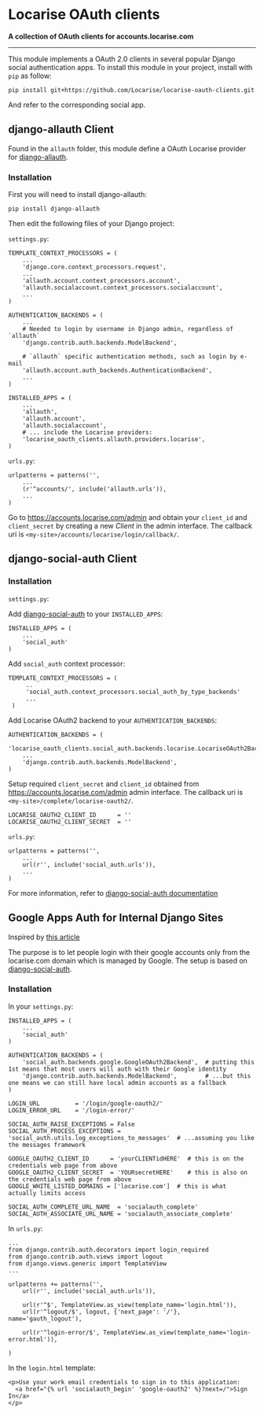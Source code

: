 Locarise OAuth clients
======================

**A collection of OAuth clients for accounts.locarise.com**

---

This module implements a OAuth 2.0 clients in several popular Django social
authentication apps. To install this module in your project, install with `pip`
as follow:

    pip install git+https://github.com/Locarise/locarise-oauth-clients.git

And refer to the corresponding social app.


django-allauth Client
---------------------

Found in the `allauth` folder, this module define a OAuth Locarise provider for
[django-allauth].

### Installation

First you will need to install django-allauth:

    pip install django-allauth

Then edit the following files of your Django project:

`settings.py`:

    TEMPLATE_CONTEXT_PROCESSORS = (
        ...
        'django.core.context_processors.request',
        ...
        'allauth.account.context_processors.account',
        'allauth.socialaccount.context_processors.socialaccount',
        ...
    )

    AUTHENTICATION_BACKENDS = (
        ...
        # Needed to login by username in Django admin, regardless of `allauth`
        'django.contrib.auth.backends.ModelBackend',

        # `allauth` specific authentication methods, such as login by e-mail
        'allauth.account.auth_backends.AuthenticationBackend',
        ...
    )

    INSTALLED_APPS = (
        ...
        'allauth',
        'allauth.account',
        'allauth.socialaccount',
        # ... include the Locarise providers:
        'locarise_oauth_clients.allauth.providers.locarise',
    )

`urls.py`:

    urlpatterns = patterns('',
        ...
        (r'^accounts/', include('allauth.urls')),
        ...
    )

Go to https://accounts.locarise.com/admin and obtain your `client_id` and
`client_secret` by creating a new *Client* in the admin interface. The callback
uri is `<my-site>/accounts/locarise/login/callback/`.


django-social-auth Client
-------------------------

### Installation

`settings.py`:

Add [django-social-auth] to your `INSTALLED_APPS`:

    INSTALLED_APPS = (
        ...
        'social_auth'
    )

Add `social_auth` context processor:

    TEMPLATE_CONTEXT_PROCESSORS = (
         ..
         'social_auth.context_processors.social_auth_by_type_backends'
         ...
     )

Add Locarise OAuth2 backend to your `AUTHENTICATION_BACKENDS`:

    AUTHENTICATION_BACKENDS = (
        'locarise_oauth_clients.social_auth.backends.locarise.LocariseOAuth2Backend',
        ...
        'django.contrib.auth.backends.ModelBackend',
    )

Setup required `client_secret` and `client_id` obtained from
https://accounts.locarise.com/admin admin interface. The callback uri is
`<my-site>/complete/locarise-oauth2/`.

    LOCARISE_OAUTH2_CLIENT_ID      = ''
    LOCARISE_OAUTH2_CLIENT_SECRET  = ''

`urls.py`:

    urlpatterns = patterns('',
        ...
        url(r'', include('social_auth.urls')),
        ...
    )

For more information, refer to
[django-social-auth documentation](http://django-social-auth.readthedocs.org/)


Google Apps Auth for Internal Django Sites
------------------------------------------

Inspired by [this article](http://techblog.safaribooksonline.com/2012/11/02/google-apps-auth-for-internal-django-sites/)

The purpose is to let people login with their google accounts only from
the locarise.com domain which is managed by Google.
The setup is based on [django-social-auth].

### Installation

In your `settings.py`:

    INSTALLED_APPS = (
        ...
        'social_auth'
    )

    AUTHENTICATION_BACKENDS = (
        'social_auth.backends.google.GoogleOAuth2Backend',  # putting this 1st means that most users will auth with their Google identity
        'django.contrib.auth.backends.ModelBackend',        # ...but this one means we can still have local admin accounts as a fallback
    )

    LOGIN_URL          = '/login/google-oauth2/'
    LOGIN_ERROR_URL    = '/login-error/'

    SOCIAL_AUTH_RAISE_EXCEPTIONS = False
    SOCIAL_AUTH_PROCESS_EXCEPTIONS = 'social_auth.utils.log_exceptions_to_messages'  # ...assuming you like the messages framework

    GOOGLE_OAUTH2_CLIENT_ID      = 'yourCLIENTidHERE'  # this is on the credentials web page from above
    GOOGLE_OAUTH2_CLIENT_SECRET  = 'YOURsecretHERE'    # this is also on the credentials web page from above
    GOOGLE_WHITE_LISTED_DOMAINS = ['locarise.com']  # this is what actually limits access

    SOCIAL_AUTH_COMPLETE_URL_NAME  = 'socialauth_complete'
    SOCIAL_AUTH_ASSOCIATE_URL_NAME = 'socialauth_associate_complete'

In `urls.py`:

    ...
    from django.contrib.auth.decorators import login_required
    from django.contrib.auth.views import logout
    from django.views.generic import TemplateView
    ...

    urlpatterns += patterns('',
        url(r'', include('social_auth.urls')),

        url(r'^$', TemplateView.as_view(template_name='login.html')),
        url(r'^logout/$', logout, {'next_page': '/'}, name='gauth_logout'),

        url(r'^login-error/$', TemplateView.as_view(template_name='login-error.html')),

    )

In the `login.html` template:

    <p>Use your work email credentials to sign in to this application:
      <a href="{% url 'socialauth_begin' 'google-oauth2' %}?next=/">Sign In</a>
    </p>


[django-allauth]: https://django-allauth.readthedocs.org/en/latest/
[django-social-auth]: https://github.com/omab/django-social-auth
